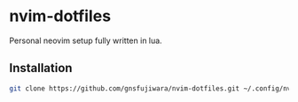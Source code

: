 # nvim-dotfiles

Personal neovim setup fully written in lua.

## Installation

```bash
git clone https://github.com/gnsfujiwara/nvim-dotfiles.git ~/.config/nvim
```
